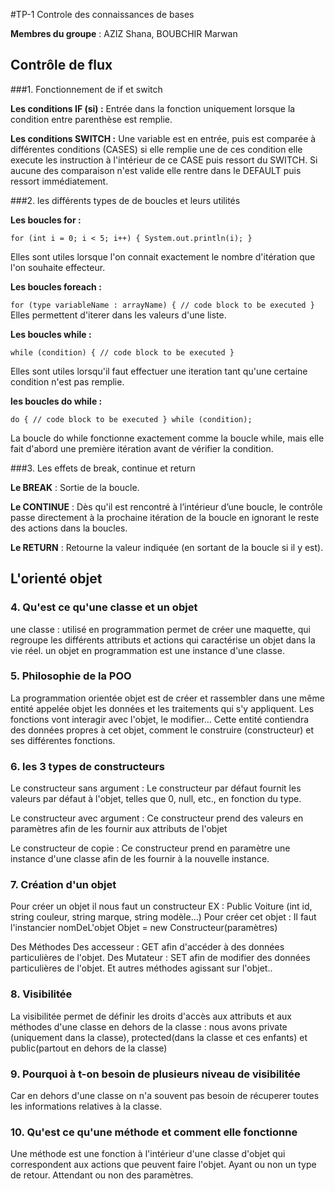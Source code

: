 #TP-1 Controle des connaissances de bases

**Membres du groupe** : AZIZ Shana, BOUBCHIR Marwan

## Contrôle de flux 

###1. Fonctionnement de if et switch

**Les conditions IF (si) :** Entrée dans la fonction uniquement lorsque la condition entre parenthèse est remplie.

**Les conditions SWITCH :** Une variable est en entrée, puis est comparée à différentes conditions (CASES) si elle remplie une de ces condition elle execute les instruction à l'intérieur de ce CASE puis ressort du SWITCH. Si aucune des comparaison n'est valide elle rentre dans le DEFAULT puis ressort immédiatement.

###2. les différents types de de boucles et leurs utilités

**Les boucles for :**

`
for (int i = 0; i < 5; i++) {
System.out.println(i);
}
`

Elles sont utiles lorsque l'on connait exactement le nombre d'itération que l'on souhaite effecteur.

**Les boucles foreach :**

`
for (type variableName : arrayName) {
// code block to be executed
}
`
Elles permettent d'iterer dans les valeurs d'une liste.

**Les boucles while :**

`
while (condition) {
// code block to be executed
}
`

Elles sont utiles lorsqu'il faut effectuer une iteration tant qu'une certaine condition n'est pas remplie.

**les boucles do while :**

`
do {
// code block to be executed
}
while (condition);
`

La boucle do while fonctionne exactement comme la boucle while, mais elle fait d'abord une première itération avant de vérifier la condition.

###3. Les effets de break, continue et return

**Le BREAK** : Sortie de la boucle.

**Le CONTINUE** : Dès qu'il est rencontré à l’intérieur d’une boucle, le contrôle passe directement à la prochaine itération de la boucle en ignorant le reste des actions dans la boucles.

**Le RETURN** : Retourne la valeur indiquée (en sortant de la boucle si il y est). 

## L'orienté objet

### 4. Qu'est ce qu'une classe et un objet

une classe : utilisé en programmation permet de créer une maquette, qui regroupe les différents attributs et actions
qui caractérise un objet dans la vie réel.
un objet en programmation est une instance d'une classe.

### 5. Philosophie de la POO

La programmation orientée objet est de créer et rassembler dans une même entité appelée objet les données et les traitements qui s'y appliquent. Les fonctions vont interagir avec l'objet, le modifier... Cette entité contiendra des données propres à cet objet, comment le construire (constructeur) et ses différentes fonctions. 

### 6. les 3 types de constructeurs 

Le constructeur sans argument :
Le constructeur par défaut fournit les valeurs par défaut à l'objet, telles que 0, null, etc., en fonction du type.

Le constructeur avec argument : 
Ce constructeur prend des valeurs en paramètres afin de les fournir aux attributs de l'objet

Le constructeur de copie : 
Ce constructeur prend en paramètre une instance d'une classe afin de les fournir à la nouvelle instance.

### 7. Création d'un objet
Pour créer un objet il nous faut un constructeur
EX : Public Voiture (int id, string couleur, string marque, string modèle...)
Pour créer cet objet : Il faut l'instancier nomDeL'objet Objet = new Constructeur(paramètres)

Des Méthodes
Des accesseur : GET afin d'accéder à des données particulières de l'objet.
Des Mutateur : SET  afin de modifier des données particulières de l'objet.
Et autres méthodes agissant sur l'objet..

### 8. Visibilitée

La visibilitée permet de définir les droits d'accès aux attributs et aux méthodes d'une classe en dehors 
de la classe : nous avons private (uniquement dans la classe), protected(dans la classe et ces enfants) et public(partout en dehors de la classe)

### 9. Pourquoi à t-on besoin de plusieurs niveau de visibilitée 

Car en dehors d'une classe on n'a souvent pas besoin de récuperer toutes les informations relatives à la classe.

### 10. Qu'est ce qu'une méthode et comment elle fonctionne

Une méthode est une fonction à l'intérieur d'une classe d'objet qui correspondent aux actions que peuvent faire l'objet.
Ayant ou non un type de retour.
Attendant ou non des paramètres.

